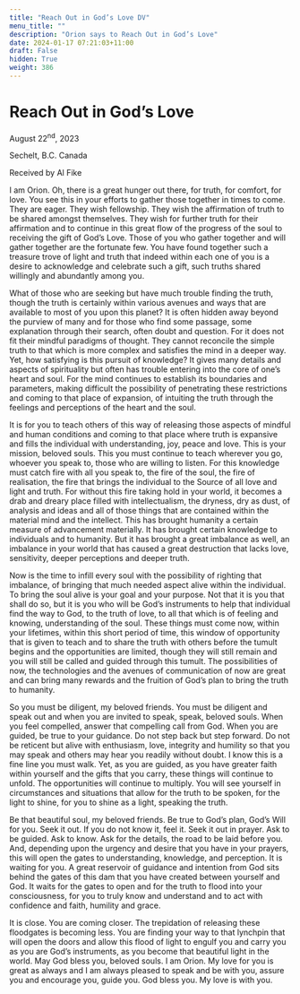 ```yaml
---
title: "Reach Out in God’s Love DV"
menu_title: ""
description: "Orion says to Reach Out in God’s Love"
date: 2024-01-17 07:21:03+11:00
draft: False
hidden: True
weight: 386
---
```

# Reach Out in God’s Love

August 22<sup>nd</sup>, 2023

Sechelt, B.C. Canada

Received by Al Fike  



I am Orion. Oh, there is a great hunger out there, for truth, for comfort, for love. You see this in your efforts to gather those together in times to come. They are eager. They wish fellowship. They wish the affirmation of truth to be shared amongst themselves. They wish for further truth for their affirmation and to continue in this great flow of the progress of the soul to receiving the gift of God’s Love. Those of you who gather together and will gather together are the fortunate few. You have found together such a treasure trove of light and truth that indeed within each one of you is a desire to acknowledge and celebrate such a gift, such truths shared willingly and abundantly among you.

What of those who are seeking but have much trouble finding the truth, though the truth is certainly within various avenues and ways that are available to most of you upon this planet? It is often hidden away beyond the purview of many and for those who find some passage, some explanation through their search, often doubt and question. For it does not fit their mindful paradigms of thought. They cannot reconcile the simple truth to that which is more complex and satisfies the mind in a deeper way. Yet, how satisfying is this pursuit of knowledge? It gives many details and aspects of spirituality but often has trouble entering into the core of one’s heart and soul. For the mind continues to establish its boundaries and parameters, making difficult the possibility of penetrating these restrictions and coming to that place of expansion, of intuiting the truth through the feelings and perceptions of the heart and the soul.

It is for you to teach others of this way of releasing those aspects of mindful and human conditions and coming to that place where truth is expansive and fills the individual with understanding, joy, peace and love. This is your mission, beloved souls. This you must continue to teach wherever you go, whoever you speak to, those who are willing to listen. For this knowledge must catch fire with all you speak to, the fire of the soul, the fire of realisation, the fire that brings the individual to the Source of all love and light and truth. For without this fire taking hold in your world, it becomes a drab and dreary place filled with intellectualism, the dryness, dry as dust, of analysis and ideas and all of those things that are contained within the material mind and the intellect. This has brought humanity a certain measure of advancement materially. It has brought certain knowledge to individuals and to humanity. But it has brought a great imbalance as well, an imbalance in your world that has caused a great destruction that lacks love, sensitivity, deeper perceptions and deeper truth.

Now is the time to infill every soul with the possibility of righting that imbalance, of bringing that much needed aspect alive within the individual. To bring the soul alive is your goal and your purpose. Not that it is you that shall do so, but it is you who will be God’s instruments to help that individual find the way to God, to the truth of love, to all that which is of feeling and knowing, understanding of the soul. These things must come now, within your lifetimes, within this short period of time, this window of opportunity that is given to teach and to share the truth with others before the tumult begins and the opportunities are limited, though they will still remain and you will still be called and guided through this tumult. The possibilities of now, the technologies and the avenues of communication of now are great and can bring many rewards and the fruition of God’s plan to bring the truth to humanity. 

So you must be diligent, my beloved friends. You must be diligent and speak out and when you are invited to speak, speak, beloved souls. When you feel compelled, answer that compelling call from God. When you are guided, be true to your guidance. Do not step back but step forward. Do not be reticent but alive with enthusiasm, love, integrity and humility so that you may speak and others may hear you readily without doubt. I know this is a fine line you must walk. Yet, as you are guided, as you have greater faith within yourself and the gifts that you carry, these things will continue to unfold. The opportunities will continue to multiply. You will see yourself in circumstances and situations that allow for the truth to be spoken, for the light to shine, for you to shine as a light, speaking the truth.

Be that beautiful soul, my beloved friends. Be true to God’s plan, God’s Will for you. Seek it out. If you do not know it, feel it. Seek it out in prayer. Ask to be guided. Ask to know. Ask for the details, the road to be laid before you. And, depending upon the urgency and desire that you have in your prayers, this will open the gates to understanding, knowledge, and perception. It is waiting for you. A great reservoir of guidance and intention from God sits behind the gates of this dam that you have created between yourself and God. It waits for the gates to open and for the truth to flood into your consciousness, for you to truly know and understand and to act with confidence and faith, humility and grace. 
 
It is close. You are coming closer. The trepidation of releasing these floodgates is becoming less. You are finding your way to that lynchpin that will open the doors and allow this flood of light to engulf you and carry you as you are God’s instruments, as you become that beautiful light in the world. May God bless you, beloved souls. I am Orion. My love for you is great as always and I am always pleased to speak and be with you, assure you and encourage you, guide you. God bless you. My love is with you.
